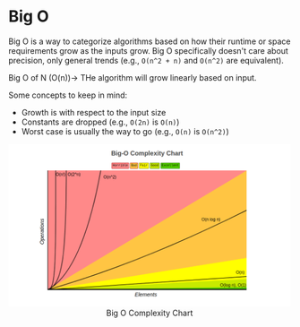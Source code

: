 # Big O

Big O is a way to categorize algorithms based on how their runtime or space requirements grow as the inputs grow. Big O specifically doesn't care about precision, only general trends (e.g., `O(n^2 + n)` and `O(n^2)` are equivalent).

Big O of N (O(n))-> THe algorithm will grow linearly based on input.

Some concepts to keep in mind:

- Growth is with respect to the input size
- Constants are dropped (e.g., `O(2n)` is `O(n)`)
- Worst case is usually the way to go (e.g., `O(n)` is `O(n^2)`)

<center>

![Big O Complexity Chart](BigO.png)
Big O Complexity Chart

</center>
